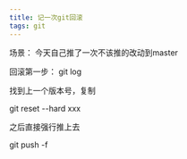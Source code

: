 ```yaml
---
title: 记一次git回滚
tags: git
---
```


场景： 今天自己推了一次不该推的改动到master

回滚第一步：
git log

找到上一个版本号，复制

git reset --hard xxx

之后直接强行推上去

git push -f
